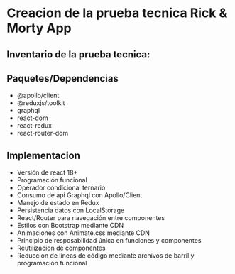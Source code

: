 # Creacion de la prueba tecnica Rick & Morty App

## Inventario de la prueba tecnica:

## Paquetes/Dependencias
- @apollo/client
- @reduxjs/toolkit
- graphql
- react-dom
- react-redux
- react-router-dom

## Implementacion
- Versión de react 18+
- Programación funcional
- Operador condicional ternario
- Consumo de api Graphql con Apollo/Client
- Manejo de estado en Redux
- Persistencia datos con LocalStorage
- React/Router para navegación entre componentes
- Estilos con Bootstrap mediante CDN
- Animaciones con Animate.css mediante CDN
- Principio de resposabilidad única en funciones y componentes
- Reutilizacion de componentes
- Reducción de líneas de código mediante archivos de barril y programación funcional 
